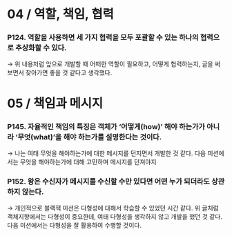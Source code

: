 # 04 / 역할, 책임, 협력

### P124. 역할을 사용하면 세 가지 협력을 모두 포괄할 수 있는 하나의 협력으로 추상화할 수 있다.

→ 위 내용처럼 앞으로 개발할 때 어떠한 역할이 필요하고, 어떻게 협력하는지, 글을 써보면서 찾아가면 좋을 것 같다고 생각했다.


# 05 / 책임과 메시지

### P145. 자율적인 책임의 특징은 객체가 ‘어떻게(how)’ 해야 하는가가 아니라 ‘무엇(what)’을 해야 하는가를 설명한다는 것이다.

→ 나는 여태 무엇을 해야하는가에 대한 메시지를 던지면서 개발한 것 같다. 다음 미션에서는 무엇을 해야하는가에 대해 고민하며 메시지를 던져야지

### P152. 왕은 수신자가 메시지를 수신할 수만 있다면 어떤 누가 되더라도 상관하지 않는다.

→ 개인적으로 블랙잭 미션은 다형성에 대해서 학습할 수 있었던 시간 같다. 위 글처럼 객체지향에서는 다형성이 중요한데, 여태 다형성을 생각하지 않고 개발을 했던 것 같다. 다음 미션에서는 다형성을 잘 활용하여 수행할 것이다.
